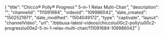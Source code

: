 {
    "title": "Chicco&reg; Polly&reg; Progress&trade; 5-in-1 Relax Multi-Chair",
    "description": "",
    "channelid": "111091684",
    "videoid": "109986042",
    "date_created": "1502521971",
    "date_modified": "1504049172",
    "type": "captivate",
    "layout": "channelVideo",
    "url": "\/bbbusa-latest-videos\/chicco\u00c2-polly\u00c2-progress\u00e2-5-in-1-relax-multi-chair\/111091684-109986042"
}